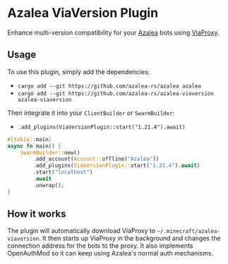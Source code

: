 # Azalea ViaVersion Plugin

Enhance multi-version compatibility for your [Azalea] bots using [ViaProxy].

## Usage

To use this plugin, simply add the dependencies:

- `cargo add --git https://github.com/azalea-rs/azalea azalea`
- `cargo add --git https://github.com/azalea-rs/azalea-viaversion azalea-viaversion`

Then integrate it into your `ClientBuilder` or `SwarmBuilder`:

- `.add_plugins(ViaVersionPlugin::start("1.21.4").await)`

```rs
#[tokio::main]
async fn main() {
    SwarmBuilder::new()
        .add_account(Account::offline("Azalea"))
        .add_plugins(ViaVersionPlugin::start("1.21.4").await)
        .start("localhost")
        .await
        .unwrap();
}
```

## How it works

The plugin will automatically download ViaProxy to `~/.minecraft/azalea-viaversion`. It then starts up ViaProxy in the
background and changes the connection address for the bots to the proxy. It also implements OpenAuthMod so it can keep
using Azalea's normal auth mechanisms.

[Azalea]: https://github.com/mat-1/azalea

[ViaProxy]: https://github.com/ViaVersion/ViaProxy
